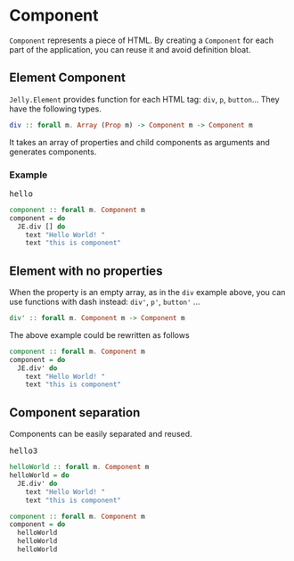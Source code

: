# Component

`Component` represents a piece of HTML. By creating a `Component` for each part of the application, you can reuse it and avoid definition bloat.

## Element Component

`Jelly.Element` provides function for each HTML tag: `div`, `p`, `button`...
They have the following types.

```purescript
div :: forall m. Array (Prop m) -> Component m -> Component m
```

It takes an array of properties and child components as arguments and generates components.

### Example

<pre class="preview">hello</pre>

```purescript
component :: forall m. Component m
component = do
  JE.div [] do
    text "Hello World! "
    text "this is component"
```

## Element with no properties

When the property is an empty array, as in the `div` example above, you can use functions with dash instead: `div'`, `p'`, `button'` ...

```purescript
div' :: forall m. Component m -> Component m
```

The above example could be rewritten as follows

```purescript
component :: forall m. Component m
component = do
  JE.div' do
    text "Hello World! "
    text "this is component"
```

## Component separation

Components can be easily separated and reused.

<pre class="preview">hello3</pre>

```purescript
helloWorld :: forall m. Component m
helloWorld = do
  JE.div' do
    text "Hello World! "
    text "this is component"

component :: forall m. Component m
component = do
  helloWorld
  helloWorld
  helloWorld
```
